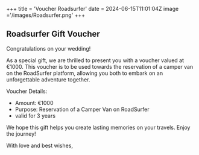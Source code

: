 +++
title = 'Voucher Roadsurfer'
date = 2024-06-15T11:01:04Z
image ='/images/Roadsurfer.png'
+++

## Roadsurfer Gift Voucher

Congratulations on your wedding!

As a special gift, we are thrilled to present you with a voucher valued at €1000. This voucher is to be used towards the reservation of a camper van on the RoadSurfer platform, allowing you both to embark on an unforgettable adventure together.

Voucher Details:
* Amount: €1000
* Purpose: Reservation of a Camper Van on RoadSurfer
* valid for 3 years

We hope this gift helps you create lasting memories on your travels. Enjoy the journey!

With love and best wishes,